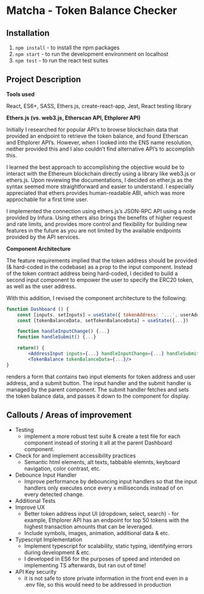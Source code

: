 # Matcha - Token Balance Checker

## Installation

1. `npm install` - to install the npm packages
2. `npm start` - to run the development environment on localhost
3. `npm test` - to run the react test suites

## Project Description
**Tools used** 

React, ES6+, SASS, Ethers.js, create-react-app, Jest, React testing library

**Ethers.js (vs. web3.js, Etherscan API, Ethplorer API)**

Initially I researched for popular API’s to browse blockchain data that provided an endpoint to retrieve the token balance, and found Etherscan and Ethplorer API’s. However, when I looked into the ENS name resolution, neither provided this and I also couldn’t find alternative API’s to accomplish this.

I learned the best approach to accomplishing the objective would be to interact with the Ethereum blockchain directly using a library like web3.js or ethers.js. Upon reviewing the documentations, I decided on ether.js as the syntax seemed more straightforward and easier to understand. I especially appreciated that ethers provides human-readable ABI, which was more approchable for a first time user. 

I implemented the connection using ethers.js’s JSON-RPC API using a node provided by Infura. Using ethers also brings the benefits of higher request and rate limits, and provides more control and flexibility for building new features in the future as you are not limited by the available endpoints provided by the API services.

**Component Architecture**

The feature requirements implied that the token address should be provided (& hard-coded in the codebase) as a prop to the input component. Instead of the token contract address being hard-coded, I decided to build a second input component to empower the user to specify the ERC20 token, as well as the user address.

With this addition, I revised the component architecture to the following:

```jsx
function Dashboard () {
	const [inputs, setInputs] = useState({ tokenAddress: '...', userAddress'...'})
	const [tokenBalanceData, setTokenBalanceData] = useState({...})

	function handleInputChange() {...}
	function handleSubmit() {...}

	return() {
		<AddressInput inputs={...} handleInputChange={...} handleSubmit={...}/>
		<TokenBalance tokenBalanceData={...}/>
}
```

<AddressInput /> renders a form that contains two input elements for token address and user address, and a submit button. The input handler and the submit handler is managed by the parent <Dashboard/> component. The submit handler fetches and sets the token balance data, and passes it down to the <TokenBalance/> component for display.


## Callouts / Areas of improvement
- Testing
  - implement a more robust test suite & create a test file for each component instead of storing it all at the parent Dashboard component.
- Check for and implement accessibility practices
  - Semantic html elements, alt texts, tabbable elemnts, keyboard navigation, color contrast, etc.
- Debounce Input Handler
  - Improve performance by debouncing input handlers so that the input handlers only executes once every x milliseconds instead of on every detected change.
- Additional Tests
- Improve UX
  - Better token address input UI (dropdown, select, search) - for example, Ethplorer API has an endpoint for top 50 tokens with the highest transaction amounts that can be leveraged.
  - Include symbols, images, animation, additional data & etc.
- Typescript Implementation
  - Implement typescript for scalability, static typing, identifying errors during development & etc.
  - I developed in ES6 for the purposes of speed and intended on implementing TS afterwards, but ran out of time!
- API Key security
  - it is not safe to store private information in the front end even in a .env file, so this would need to be addressed in production